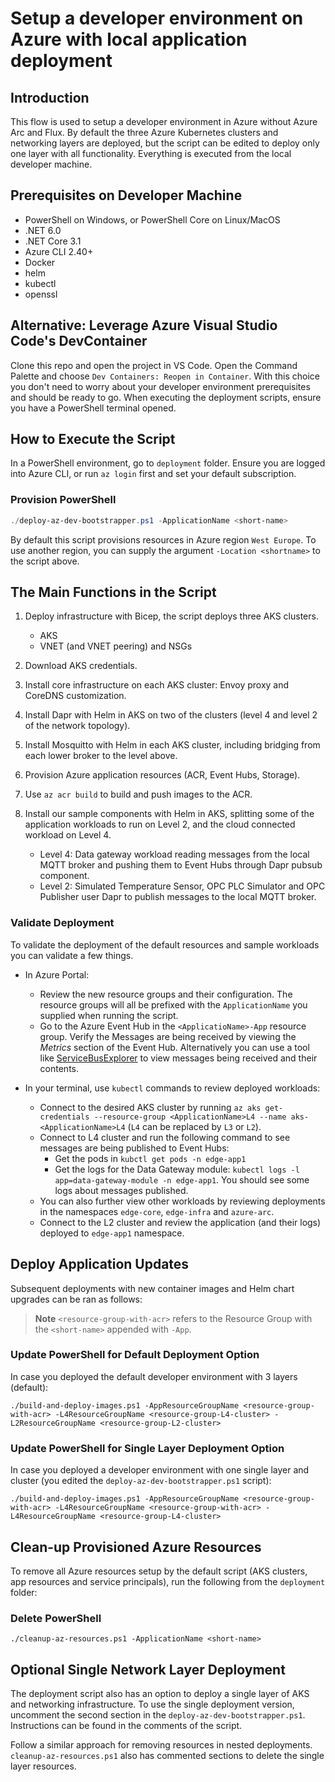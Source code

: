# Setup a developer environment on Azure with local application deployment

## Introduction

This flow is used to setup a developer environment in Azure without Azure Arc and Flux. By default the three Azure Kubernetes clusters and networking layers are deployed, but the script can be edited to deploy only one layer with all functionality. Everything is executed from the local developer machine.

## Prerequisites on Developer Machine

- PowerShell on Windows, or PowerShell Core on Linux/MacOS
- .NET 6.0
- .NET Core 3.1
- Azure CLI 2.40+
- Docker
- helm
- kubectl
- openssl

## Alternative: Leverage Azure Visual Studio Code's DevContainer

Clone this repo and open the project in VS Code. Open the Command Palette and choose `Dev Containers: Reopen in Container`. With this choice you don't need to worry about your developer environment prerequisites and should be ready to go. When executing the deployment scripts, ensure you have a PowerShell terminal opened.

## How to Execute the Script

In a PowerShell environment, go to `deployment` folder.
Ensure you are logged into Azure CLI, or run `az login` first and set your default subscription.

### Provision PowerShell

```powershell
./deploy-az-dev-bootstrapper.ps1 -ApplicationName <short-name>
```

By default this script provisions resources in Azure region `West Europe`. To use another region, you can supply the argument `-Location <shortname>` to the script above. 

## The Main Functions in the Script

1. Deploy infrastructure with Bicep, the script deploys three AKS clusters.
    - AKS
    - VNET (and VNET peering) and NSGs

2. Download AKS credentials.

3. Install core infrastructure on each AKS cluster: Envoy proxy and CoreDNS customization.

4. Install Dapr with Helm in AKS on two of the clusters (level 4 and level 2 of the network topology).

5. Install Mosquitto with Helm in each AKS cluster, including bridging from each lower broker to the level above.

6. Provision Azure application resources (ACR, Event Hubs, Storage).

7. Use `az acr build` to build and push images to the ACR.

8. Install our sample components with Helm in AKS, splitting some of the application workloads to run on Level 2, and the cloud connected workload on Level 4.

    - Level 4: Data gateway workload reading messages from the local MQTT broker and pushing them to Event Hubs through Dapr pubsub component.
    - Level 2: Simulated Temperature Sensor, OPC PLC Simulator and OPC Publisher user Dapr to publish messages to the local MQTT broker.

### Validate Deployment

To validate the deployment of the default resources and sample workloads you can validate a few things.

- In Azure Portal:
  - Review the new resource groups and their configuration. The resource groups will all be prefixed with the `ApplicationName` you supplied when running the script.
  - Go to the Azure Event Hub in the `<ApplicatioName>-App` resource group. Verify the Messages are being received by viewing the _Metrics_ section of the Event Hub. Alternatively you can use a tool like [ServiceBusExplorer](https://github.com/paolosalvatori/ServiceBusExplorer) to view messages being received and their contents.
  
- In your terminal, use `kubectl` commands to review deployed workloads:
  - Connect to the desired AKS cluster by running `az aks get-credentials --resource-group <ApplicationName>L4 --name aks-<ApplicationName>L4` (`L4` can be replaced by `L3` or `L2`). 
  - Connect to L4 cluster and run the following command to see messages are being published to Event Hubs:
    - Get the pods in `kubctl get pods -n edge-app1`
    - Get the logs for the Data Gateway module: `kubectl logs -l app=data-gateway-module -n edge-app1`. You should see some logs about messages published.
  - You can also further view other workloads by reviewing deployments in the namespaces `edge-core`, `edge-infra` and `azure-arc`.
  - Connect to the L2 cluster and review the application (and their logs) deployed to `edge-app1` namespace.

## Deploy Application Updates

Subsequent deployments with new container images and Helm chart upgrades can be ran as follows:

> **Note**
> `<resource-group-with-acr>` refers to the Resource Group with the `<short-name>` appended with `-App`.

### Update PowerShell for Default Deployment Option

In case you deployed the default developer environment with 3 layers (default):

`./build-and-deploy-images.ps1 -AppResourceGroupName <resource-group-with-acr> -L4ResourceGroupName <resource-group-L4-cluster> -L2ResourceGroupName <resource-group-L2-cluster>`

### Update PowerShell for Single Layer Deployment Option

In case you deployed a developer environment with one single layer and cluster (you edited the `deploy-az-dev-bootstrapper.ps1` script):

`./build-and-deploy-images.ps1 -AppResourceGroupName <resource-group-with-acr> -L4ResourceGroupName <resource-group-with-acr> -L4ResourceGroupName <resource-group-L4-cluster>`

## Clean-up Provisioned Azure Resources

To remove all Azure resources setup by the default script (AKS clusters, app resources and service principals), run the following from the `deployment` folder:

### Delete PowerShell

`./cleanup-az-resources.ps1 -ApplicationName <short-name>`

## Optional Single Network Layer Deployment

The deployment script also has an option to deploy a single layer of AKS and networking infrastructure. To use the single deployment version, uncomment the second section in the `deploy-az-dev-bootstrapper.ps1`. Instructions can be found in the comments of the script.

Follow a similar approach for removing resources in nested deployments. `cleanup-az-resources.ps1` also has commented sections to delete the single layer resources.
